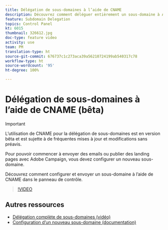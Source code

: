 ```yaml
---
title: Délégation de sous-domaines à l’aide de CNAME
description: Découvrez comment déléguer entièrement un sous-domaine à Adobe Campaign.
feature: Subdomain Delegation
topics: Control Panel
kt: 6015
thumbnail: 326612.jpg
doc-type: feature video
activity: use
team: PM
translation-type: ht
source-git-commit: 676737c1c273aca39a56210724199ab540317c78
workflow-type: ht
source-wordcount: '95'
ht-degree: 100%

---
```



# Délégation de sous-domaines à l’aide de CNAME (bêta)

>[!IMPORTANT]
>
> L’utilisation de CNAME pour la délégation de sous-domaines est en version bêta et est sujette à de fréquentes mises à jour et modifications sans préavis.

Pour pouvoir commencer à envoyer des emails ou publier des landing pages avec Adobe Campaign, vous devez configurer un nouveau sous-domaine.

Découvrez comment configurer et envoyer un sous-domaine à l’aide de CNAME dans le panneau de contrôle.

>[!VIDEO](https://video.tv.adobe.com/v/326612?quality=12&captions=fre_fr)

## Autres ressources

* [Délégation complète de sous-domaines (vidéo)](./subdomain-delegation.md)
* [Configuration d’un nouveau sous-domaine (documentation)](https://docs.adobe.com/content/help/fr-FR/control-panel/using/subdomains-and-certificates/setting-up-new-subdomain.html)
